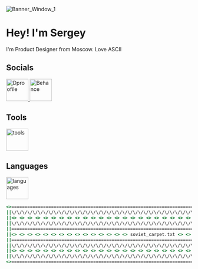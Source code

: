 <!-- ![Banner Green](https://github.com/kutawhat/kutawhat/assets/64655969/f5280c20-9c00-416d-821f-6a4d8009fb5a) -->
<!-- ![Banner Blue](https://github.com/kutawhat/kutawhat/assets/64655969/3f776834-db6a-47a4-96a6-695db9162c8b) -->
<!-- ![Banner Window](https://github.com/kutawhat/kutawhat/assets/64655969/16e72001-45f8-4ef0-93f5-95fc618a2b73) -->
![Banner_Window_1](https://github.com/kutawhat/kutawhat/assets/64655969/4a50f97a-fe85-465b-8f50-3f7afd03b3be)

<!--[![Typing SVG](https://readme-typing-svg.demolab.com?font=JetBrains+Mono&size=22&duration=6000&pause=500&color=596FF6&background=FF000000&vCenter=true&random=true&width=750&lines=Product+Designer*;IT+Student;Love+ASCII;C%D1%8A%D0%B5%D1%88%D1%8C+%D0%B5%D1%89%D1%91+%D1%8D%D1%82%D0%B8%D1%85+%D0%BC%D1%8F%D0%B3%D0%BA%D0%B8%D1%85+%D1%84%D1%80%D0%B0%D0%BD%D1%86%D1%83%D0%B7%D1%81%D0%BA%D0%B8%D1%85+%D0%B1%D1%83%D0%BB%D0%BE%D0%BA%2C+%D0%B4%D0%B0+%D0%B2%D1%8B%D0%BF%D0%B5%D0%B9+%D1%87%D0%B0%D1%8E;DAMN;%D0%9A%D1%83%D0%BA%D0%BE%D0%B6;Sir+Kukozh;uxui%D1%82%D0%B5%D0%BB%D1%8C%D0%BD%D0%BE;yopta+script+%3E+js)](https://git.io/typing-svg)-->

# Hey! I'm Sergey
I'm Product Designer from Moscow. Love ASCII
<!-- # ⌘ Hey! I'm Product Designer from Moscow -->

<!--```cpp
string firstName = "Sergey";
string lastName = "Kovyazo";
int age = 20;
``` -->

## Socials
<a href="https://dprofile.ru/kutaren">
  <img height="60" src="https://github.com/user-attachments/assets/da3056ba-c240-40e9-8753-0ae202ac3f54" alt="Dproofile" />
</a>
<a href="https://www.behance.net/kutaren">
  <img height="60" src="https://github.com/user-attachments/assets/afba50b5-99d5-43bc-a04d-7974839f6224" alt="Behance" />
</a>


## Tools
<img height="60" alt="tools" src="https://github.com/user-attachments/assets/6f09afd5-1ffb-42b4-97d8-4dd85cf94059">


## Languages
<img height="60" alt="languages" src="https://github.com/user-attachments/assets/d79a6f73-87cc-4218-9498-62755c3e8929">

<!--![HTML5](https://img.shields.io/badge/html5-%23E34F26.svg?style=for-the-badge&logo=html5&logoColor=white)
![CSS3](https://img.shields.io/badge/css3-%231572B6.svg?style=for-the-badge&logo=css3&logoColor=white)
![JavaScript](https://img.shields.io/badge/javascript-%23323330.svg?style=for-the-badge&logo=javascript&logoColor=%23F7DF1E) -->


```csh
<>========================================================================================================<>
||\/\/\/\/\/\/\/\/\/\/\/\/\/\/\/\/\/\/\/\/\/\/\/\/\/\/\/\/\/\/\/\/\/\/\/\/\/\/\/\/\/\/\/\/\/\/\/\/\/\/\/\/||
||<> <> <> <> <> <> <> <> <> <> <> <> <> <> <> <> <> <> <> <> <> <> <> <> <> <> <> <> <> <> <> <> <> <> <>||
||\/\/\/\/\/\/\/\/\/\/\/\/\/\/\/\/\/\/\/\/\/\/\/\/\/\/\/\/\/\/\/\/\/\/\/\/\/\/\/\/\/\/\/\/\/\/\/\/\/\/\/\/||
||========================================================================================================||
||<> <> <> <> <> <> <> <> <> <> <> <> <> <> <> soviet_carpet.txt <> <> <> <> <> <> <> <> <> <> <> <> <> <>||
||========================================================================================================||
||\/\/\/\/\/\/\/\/\/\/\/\/\/\/\/\/\/\/\/\/\/\/\/\/\/\/\/\/\/\/\/\/\/\/\/\/\/\/\/\/\/\/\/\/\/\/\/\/\/\/\/\/||
||<> <> <> <> <> <> <> <> <> <> <> <> <> <> <> <> <> <> <> <> <> <> <> <> <> <> <> <> <> <> <> <> <> <> <>||
||\/\/\/\/\/\/\/\/\/\/\/\/\/\/\/\/\/\/\/\/\/\/\/\/\/\/\/\/\/\/\/\/\/\/\/\/\/\/\/\/\/\/\/\/\/\/\/\/\/\/\/\/||
<>========================================================================================================<>
```
